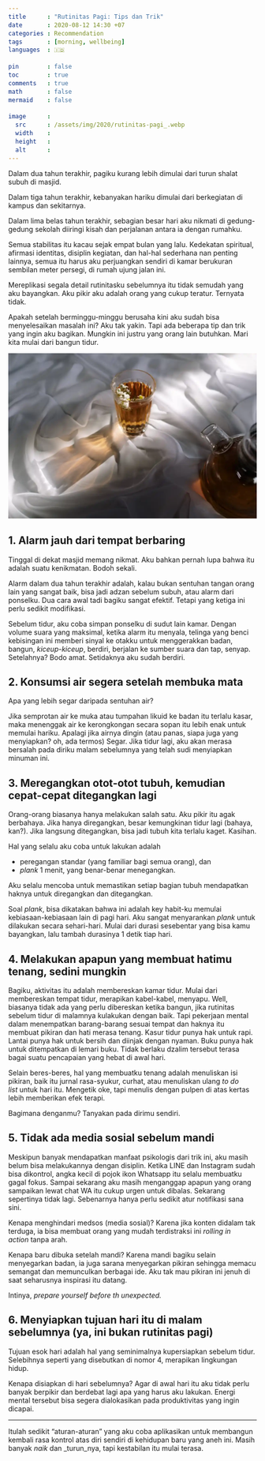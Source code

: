 ```yaml
---
title      : "Rutinitas Pagi: Tips dan Trik"
date       : 2020-08-12 14:30 +07
categories : Recommendation
tags       : [morning, wellbeing]
languages  : 🇮🇩

pin        : false
toc        : true
comments   : true
math       : false
mermaid    : false

image      :
  src      : /assets/img/2020/rutinitas-pagi_.webp
  width    : 
  height   : 
  alt      : 
---
```


Dalam dua tahun terakhir, pagiku kurang lebih dimulai dari turun shalat subuh di masjid.

Dalam tiga tahun terakhir, kebanyakan hariku dimulai dari berkegiatan di kampus dan sekitarnya.

Dalam lima belas tahun terakhir, sebagian besar hari aku nikmati di gedung-gedung sekolah diiringi kisah dan perjalanan antara ia dengan rumahku.

Semua stabilitas itu kacau sejak empat bulan yang lalu. Kedekatan spiritual, afirmasi identitas, disiplin kegiatan, dan hal-hal sederhana nan penting lainnya, semua itu harus aku perjuangkan sendiri di kamar berukuran sembilan meter persegi, di rumah ujung jalan ini.

Mereplikasi segala detail rutinitasku sebelumnya itu tidak semudah yang aku bayangkan. Aku pikir aku adalah orang yang cukup teratur. Ternyata tidak.

Apakah setelah berminggu-minggu berusaha kini aku sudah bisa menyelesaikan masalah ini? Aku tak yakin. Tapi ada beberapa tip dan trik yang ingin aku bagikan. Mungkin ini justru yang orang lain butuhkan. Mari kita mulai dari bangun tidur.

![](/assets/img/2020/rutinitas-pagi.webp)

## 1. Alarm jauh dari tempat berbaring
Tinggal di dekat masjid memang nikmat. Aku bahkan pernah lupa bahwa itu adalah suatu kenikmatan. Bodoh sekali.

Alarm dalam dua tahun terakhir adalah, kalau bukan sentuhan tangan orang lain yang sangat baik, bisa jadi adzan sebelum subuh, atau alarm dari ponselku. Dua cara awal tadi bagiku sangat efektif. Tetapi yang ketiga ini perlu sedikit modifikasi.

Sebelum tidur, aku coba simpan ponselku di sudut lain kamar. Dengan volume suara yang maksimal, ketika alarm itu menyala, telinga yang benci kebisingan ini memberi sinyal ke otakku untuk menggerakkan badan, bangun, _kiceup-kiceup_, berdiri, berjalan ke sumber suara dan tap, senyap. Setelahnya? Bodo amat. Setidaknya aku sudah berdiri.

## 2. Konsumsi air segera setelah membuka mata
Apa yang lebih segar daripada sentuhan air?

Jika semprotan air ke muka atau tumpahan likuid ke badan itu terlalu kasar, maka menenggak air ke kerongkongan secara sopan itu lebih enak untuk memulai hariku. Apalagi jika airnya dingin (atau panas, siapa juga yang menyiapkan? oh, ada termos) Segar. Jika tidur lagi, aku akan merasa bersalah pada diriku malam sebelumnya yang telah sudi menyiapkan minuman ini.

## 3. Meregangkan otot-otot tubuh, kemudian cepat-cepat ditegangkan lagi
Orang-orang biasanya hanya melakukan salah satu. Aku pikir itu agak berbahaya. Jika hanya diregangkan, besar kemungkinan tidur lagi (bahaya, kan?). Jika langsung ditegangkan, bisa jadi tubuh kita terlalu kaget. Kasihan.

Hal yang selalu aku coba untuk lakukan adalah

-   peregangan standar (yang familiar bagi semua orang), dan
-   _plank_ 1 menit, yang benar-benar menegangkan.

Aku selalu mencoba untuk memastikan setiap bagian tubuh mendapatkan haknya untuk diregangkan dan ditegangkan.

Soal _plank_, bisa dikatakan bahwa ini adalah key habit-ku memulai kebiasaan-kebiasaan lain di pagi hari. Aku sangat menyarankan _plank_ untuk dilakukan secara sehari-hari. Mulai dari durasi sesebentar yang bisa kamu bayangkan, lalu tambah durasinya 1 detik tiap hari.

## 4. Melakukan apapun yang membuat hatimu tenang, sedini mungkin
Bagiku, aktivitas itu adalah membereskan kamar tidur. Mulai dari membereskan tempat tidur, merapikan kabel-kabel, menyapu. Well, biasanya tidak ada yang perlu dibereskan ketika bangun, jika rutinitas sebelum tidur di malamnya kulakukan dengan baik. Tapi pekerjaan mental dalam menempatkan barang-barang sesuai tempat dan haknya itu membuat pikiran dan hati merasa tenang. Kasur tidur punya hak untuk rapi. Lantai punya hak untuk bersih dan diinjak dengan nyaman. Buku punya hak untuk ditempatkan di lemari buku. Tidak berlaku dzalim tersebut terasa bagai suatu pencapaian yang hebat di awal hari.

Selain beres-beres, hal yang membuatku tenang adalah menuliskan isi pikiran, baik itu jurnal rasa-syukur, curhat, atau menuliskan ulang _to do list_ untuk hari itu. Mengetik oke, tapi menulis dengan pulpen di atas kertas lebih memberikan efek terapi.

Bagimana denganmu? Tanyakan pada dirimu sendiri.

## 5. Tidak ada media sosial sebelum mandi
Meskipun banyak mendapatkan manfaat psikologis dari trik ini, aku masih belum bisa melakukannya dengan disiplin. Ketika LINE dan Instagram sudah bisa dikontrol, angka kecil di pojok ikon Whatsapp itu selalu membuatku gagal fokus. Sampai sekarang aku masih menganggap apapun yang orang sampaikan lewat chat WA itu cukup urgen untuk dibalas. Sekarang sepertinya tidak lagi. Sebenarnya hanya perlu sedikit atur notifikasi sana sini.

Kenapa menghindari medsos (media sosial)? Karena jika konten didalam tak terduga, ia bisa membuat orang yang mudah terdistraksi ini _rolling in action_ tanpa arah.

Kenapa baru dibuka setelah mandi? Karena mandi bagiku selain menyegarkan badan, ia juga sarana menyegarkan pikiran sehingga memacu semangat dan memunculkan berbagai ide. Aku tak mau pikiran ini jenuh di saat seharusnya inspirasi itu datang.

Intinya, _prepare yourself before th unexpected._

## 6. Menyiapkan tujuan hari itu di malam sebelumnya (ya, ini bukan rutinitas pagi)
Tujuan esok hari adalah hal yang seminimalnya kupersiapkan sebelum tidur. Selebihnya seperti yang disebutkan di nomor 4, merapikan lingkungan hidup.

Kenapa disiapkan di hari sebelumnya? Agar di awal hari itu aku tidak perlu banyak berpikir dan berdebat lagi apa yang harus aku lakukan. Energi mental tersebut bisa segera dialokasikan pada produktivitas yang ingin dicapai.

---

Itulah sedikit “aturan-aturan” yang aku coba aplikasikan untuk membangun kembali rasa kontrol atas diri sendiri di kehidupan baru yang aneh ini. Masih banyak _naik_ dan _turun_nya, tapi kestabilan itu mulai terasa.